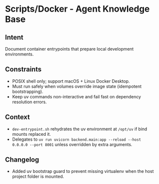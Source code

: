 # Scripts/Docker - Agent Knowledge Base

## Intent

Document container entrypoints that prepare local development environments.

## Constraints

- POSIX shell only; support macOS + Linux Docker Desktop.
- Must run safely when volumes override image state (idempotent bootstrapping).
- Keep uv commands non-interactive and fail fast on dependency resolution errors.

## Context

- `dev-entrypoint.sh` rehydrates the uv environment at `/opt/uv` if bind mounts replaced it.
- Delegates to `uv run uvicorn backend.main:app --reload --host 0.0.0.0 --port 8001` unless overridden by extra arguments.

## Changelog

- Added uv bootstrap guard to prevent missing virtualenv when the host project folder is mounted.
